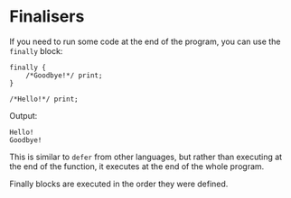 # Finalisers
If you need to run some code at the end of the program, you can use the `finally` block:
```ablescript
finally {
    /*Goodbye!*/ print;
}

/*Hello!*/ print;
```

Output:
```
Hello!
Goodbye!
```

This is similar to `defer` from other languages, but rather than executing at the end of the function, it executes at the end of the whole program.

Finally blocks are executed in the order they were defined.